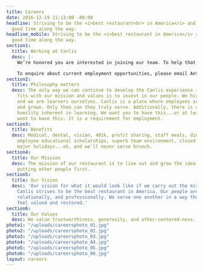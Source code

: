 ```yaml
---
title: Careers
date: 2016-12-19 21:13:00 -08:00
headline: Striving to be the <i>best restaurant<br> in America</i> and having a <br>damn
  good time along the way.
headline_mobile: Striving to be the <i>best restaurant in America</i> and have a damn
  good time along the way.
section1:
  title: Working at Canlis
  desc: |-
    We’re honored you are interested in joining our team. To help that process, we recommend you read most of this entire website to figure out what makes us tick. We recommend thinking about how working here will help you become more of who you want to become, not what you want to become. We recommend taking the advice of your mother — whatever it was she said, try to remember — it’s going to help you get a job here.

    To enquire about current employment opportunities, please email Anthea Gundersen at [canlis@canlis.com](mailto:canlis@canlis.com).
section2:
  title: Philosophy matters
  desc: The only way we can continue to develop the Canlis experience in a way that
    fits with our mission and values is to invest in our people. We hire learners
    and we are learners ourselves. Canlis is a place where employees are nurtured
    and grown. Only then can they truly serve. Additionally, there is a particular
    humility inherent in learning. We want you to have this...or at least to desperately
    want to have this. It is a requirement for employment.
section3:
  title: Benefits
  desc: Medical, dental, vision, 401k, profit sharing, staff meals, dining privileges,
    employee educational scholarships, superb team environment, closed Sundays and
    major holidays...oh, and we'll never serve brunch.
section4:
  title: Our Mission
  desc: The mission of our restaurant is to live out and grow the idea that it's worth
    putting other people first.
section5:
  title: Our Vision
  desc: 'Our vision for what it would look like if we carry out the mission perfectly:
    Canlis strives to be the best restaurant in America. Our people are growing emotionally,
    relationally, and professionally. We serve one another in a way that makes people
    feel valued and restored.'
section6:
  title: Our Values
  desc: We value trustworthiness, generosity, and other-centered-ness.
photo1: "/uploads/careersphoto_01.jpg"
photo2: "/uploads/careersphoto_02.jpg"
photo3: "/uploads/careersphoto_03.jpg"
photo4: "/uploads/careersphoto_04.jpg"
photo5: "/uploads/careersphoto_05.jpg"
photo6: "/uploads/careersphoto_06.jpg"
layout: careers
---
```


